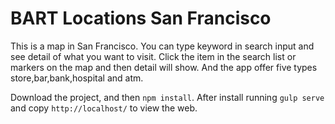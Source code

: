 # BART Locations San Francisco

This is a map in San Francisco. You can type keyword in search input and see detail of what you want to visit. Click the item in the search list or markers on the map and then detail will show. And the app offer five types store,bar,bank,hospital and atm.

Download the project, and then `npm install`. After install running `gulp serve` and copy `http://localhost/` to view the web.



